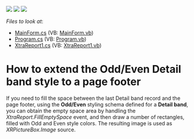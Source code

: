 <!-- default badges list -->
![](https://img.shields.io/endpoint?url=https://codecentral.devexpress.com/api/v1/VersionRange/128600972/12.2.4%2B)
[![](https://img.shields.io/badge/Open_in_DevExpress_Support_Center-FF7200?style=flat-square&logo=DevExpress&logoColor=white)](https://supportcenter.devexpress.com/ticket/details/E263)
[![](https://img.shields.io/badge/📖_How_to_use_DevExpress_Examples-e9f6fc?style=flat-square)](https://docs.devexpress.com/GeneralInformation/403183)
<!-- default badges end -->
<!-- default file list -->
*Files to look at*:

* [MainForm.cs](./CS/Styling_With_FillEmptySpace/MainForm.cs) (VB: [MainForm.vb](./VB/Styling_With_FillEmptySpace/MainForm.vb))
* [Program.cs](./CS/Styling_With_FillEmptySpace/Program.cs) (VB: [Program.vb](./VB/Styling_With_FillEmptySpace/Program.vb))
* [XtraReport1.cs](./CS/Styling_With_FillEmptySpace/XtraReport1.cs) (VB: [XtraReport1.vb](./VB/Styling_With_FillEmptySpace/XtraReport1.vb))
<!-- default file list end -->
# How to extend the Odd/Even Detail band style to a page footer


<p>If you need to fill the space between the last Detail band record and the page footer, using the <strong>Odd/Even</strong> styling schema defined for a <strong>Detail band</strong>, you can obtain the empty space area by handling the <i>XtraReport.FillEmptySpace</i> event, and then draw a number of rectangles, filled with Odd and Even style colors. The resulting image is used as <i>XRPictureBox.Image</i> source.</p>

<br/>


